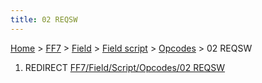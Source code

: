 ```yaml
---
title: 02 REQSW
---
```


[Home](/ff7-flat-wiki/Main%20Page.md) > [FF7](/ff7-flat-wiki/FF7.md) > [Field](/ff7-flat-wiki/FF7/Field.md) > [Field script](/ff7-flat-wiki/FF7/Field/Field%20script.md) > [Opcodes](/ff7-flat-wiki/FF7/Field/Field%20script/Opcodes.md) > 02 REQSW

1.  REDIRECT [FF7/Field/Script/Opcodes/02 REQSW][]

  [FF7/Field/Script/Opcodes/02 REQSW]: /ff7-flat-wiki/FF7/Field/Script/Opcodes/02%20REQSW.md
    "wikilink"
